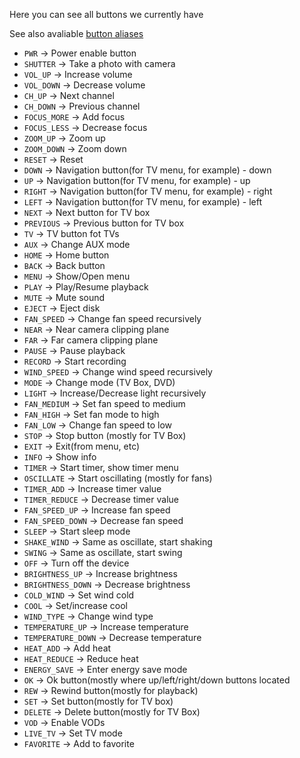 Here you can see all buttons we currently have

See also avaliable [button aliases](button_names.md)

- `PWR` -> Power enable button
- `SHUTTER` -> Take a photo with camera
- `VOL_UP` -> Increase volume
- `VOL_DOWN` -> Decrease volume
- `CH_UP` -> Next channel
- `CH_DOWN` -> Previous channel
- `FOCUS_MORE` -> Add focus
- `FOCUS_LESS` -> Decrease focus
- `ZOOM_UP` -> Zoom up
- `ZOOM_DOWN` -> Zoom down
- `RESET` -> Reset
- `DOWN` -> Navigation button(for TV menu, for example) - down
- `UP` -> Navigation button(for TV menu, for example) - up
- `RIGHT` -> Navigation button(for TV menu, for example) - right
- `LEFT` -> Navigation button(for TV menu, for example) - left
- `NEXT` -> Next button for TV box
- `PREVIOUS` -> Previous button for TV box
- `TV` -> TV button fot TVs
- `AUX` -> Change AUX mode
- `HOME` -> Home button
- `BACK` -> Back button
- `MENU` -> Show/Open menu
- `PLAY` -> Play/Resume playback
- `MUTE` -> Mute sound
- `EJECT` -> Eject disk
- `FAN_SPEED` -> Change fan speed recursively
- `NEAR` -> Near camera clipping plane
- `FAR` -> Far camera clipping plane
- `PAUSE` -> Pause playback
- `RECORD` -> Start recording
- `WIND_SPEED` -> Change wind speed recursively
- `MODE` -> Change mode (TV Box, DVD)
- `LIGHT` -> Increase/Decrease light recursively
- `FAN_MEDIUM` -> Set fan speed to medium
- `FAN_HIGH` -> Set fan mode to high
- `FAN_LOW` -> Change fan speed to low
- `STOP` -> Stop button (mostly for TV Box)
- `EXIT` -> Exit(from menu, etc)
- `INFO` -> Show info
- `TIMER` -> Start timer, show timer menu
- `OSCILLATE` -> Start oscillating (mostly for fans)
- `TIMER_ADD` -> Increase timer value
- `TIMER_REDUCE` -> Decrease timer value
- `FAN_SPEED_UP` -> Increase fan speed
- `FAN_SPEED_DOWN` -> Decrease fan speed
- `SLEEP` -> Start sleep mode
- `SHAKE_WIND` -> Same as oscillate, start shaking
- `SWING` -> Same as oscillate, start swing
- `OFF` -> Turn off the device
- `BRIGHTNESS_UP` -> Increase brightness
- `BRIGHTNESS_DOWN` -> Decrease brightness
- `COLD_WIND` -> Set wind cold
- `COOL` -> Set/increase cool
- `WIND_TYPE` -> Change wind type
- `TEMPERATURE_UP` -> Increase temperature
- `TEMPERATURE_DOWN` -> Decrease temperature
- `HEAT_ADD` -> Add heat
- `HEAT_REDUCE` -> Reduce heat
- `ENERGY_SAVE` -> Enter energy save mode
- `OK` -> Ok button(mostly where up/left/right/down buttons located
- `REW` -> Rewind button(mostly for playback)
- `SET` -> Set button(mostly for TV box)
- `DELETE` -> Delete button(mostly for TV Box)
- `VOD` -> Enable VODs
- `LIVE_TV` -> Set TV mode
- `FAVORITE` -> Add to favorite